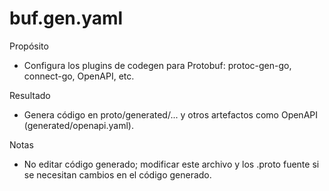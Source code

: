 # buf.gen.yaml

Propósito
- Configura los plugins de codegen para Protobuf: protoc-gen-go, connect-go, OpenAPI, etc.

Resultado
- Genera código en proto/generated/... y otros artefactos como OpenAPI (generated/openapi.yaml).

Notas
- No editar código generado; modificar este archivo y los .proto fuente si se necesitan cambios en el código generado.